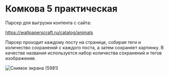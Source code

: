 # Комкова 5 практическая
Парсер для выгрузки контента с сайта:

https://wallpaperscraft.ru/catalog/animals

Парсер проходит каждому посту на странице, собирая теги и количество сохранений с каждого поста, а затем сохраняет картинку. В качестве названия используется набор количества сохранений и тегов изображения.

![Снимок экрана (5981)](https://user-images.githubusercontent.com/86559302/209464510-c8fba01d-0c7d-4b50-9fee-8aec361c6bba.png)
